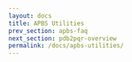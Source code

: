 ```yaml
---
layout: docs
title: APBS Utilities
prev_section: apbs-faq
next_section: pdb2pqr-overview
permalink: /docs/apbs-utilities/
---
```

